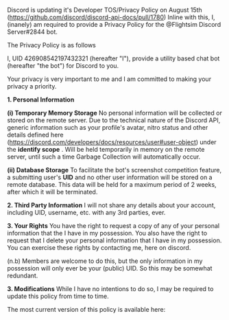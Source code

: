 Discord is updating it's Developer TOS/Privacy Policy on August 15th (https://github.com/discord/discord-api-docs/pull/1780) Inline with this, I, (inanely) am required to provide a Privacy Policy for the @Flightsim Discord Server#2844 bot. 

The Privacy Policy is as follows

I, UID 426908542197432321 (hereafter "I"), provide a utility based chat bot (hereafter "the bot") for Discord to you.

Your privacy is very important to me and I am committed to making your privacy a priority. 

**1. Personal Information**

**(i) Temporary Memory Storage**
No personal information will be collected or stored on the remote server. Due to the technical nature of the Discord API, generic information such as your profile's avatar, nitro status and other details defined here (https://discord.com/developers/docs/resources/user#user-object) under the **identify scope** . Will be held temporarily in memory on the remote server, until such a time Garbage Collection will automatically occur.

**(ii) Database Storage** 
To facilitate the bot's screenshot competition feature, a submitting user's **UID** and no other user information will be stored on a remote database. This data will be held for a maximum period of 2 weeks, after which it will be terminated.

**2. Third Party Information**
I will not share any details about your account, including UID, username, etc. with any 3rd parties, ever.

**3. Your Rights**
You have the right to request a copy of any of your personal information that the I have in my possession. You also have the right to request that I delete your personal information that I have in my possession. You can exercise these rights by contacting me, here on discord.

(n.b) Members are welcome to do this, but the only information in my possession will only ever be your (public) UID. So this may be somewhat redundant. 

**3. Modifications** 
While I have no intentions to do so, I may be required to update this policy from time to time.

The most current version of this policy is available here: 
